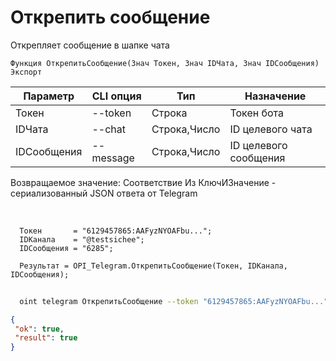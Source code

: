 ﻿---
sidebar_position: 5
---

# Открепить сообщение
 Открепляет сообщение в шапке чата



`Функция ОткрепитьСообщение(Знач Токен, Знач IDЧата, Знач IDСообщения) Экспорт`

  | Параметр | CLI опция | Тип | Назначение |
  |-|-|-|-|
  | Токен | --token | Строка | Токен бота |
  | IDЧата | --chat | Строка,Число | ID целевого чата |
  | IDСообщения | --message | Строка,Число | ID целевого сообщения |

  
  Возвращаемое значение:   Соответствие Из КлючИЗначение - сериализованный JSON ответа от Telegram

<br/>




```bsl title="Пример кода"
  Токен       = "6129457865:AAFyzNYOAFbu...";
  IDКанала    = "@testsichee";
  IDСообщения = "6285";
  
  Результат = OPI_Telegram.ОткрепитьСообщение(Токен, IDКанала, IDСообщения);
```
	


```sh title="Пример команды CLI"
    
  oint telegram ОткрепитьСообщение --token "6129457865:AAFyzNYOAFbu..." --chat %chat% --message "4951"

```

```json title="Результат"
{
 "ok": true,
 "result": true
}
```
